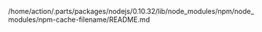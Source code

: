 /home/action/.parts/packages/nodejs/0.10.32/lib/node_modules/npm/node_modules/npm-cache-filename/README.md